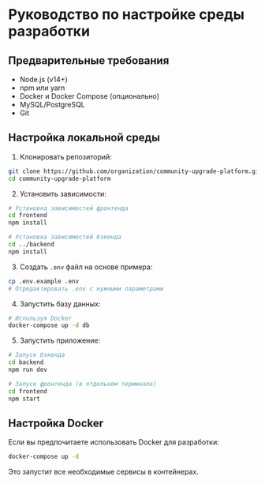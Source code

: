 # Руководство по настройке среды разработки

## Предварительные требования

- Node.js (v14+)
- npm или yarn
- Docker и Docker Compose (опционально)
- MySQL/PostgreSQL
- Git

## Настройка локальной среды

1. Клонировать репозиторий:
```bash
git clone https://github.com/organization/community-upgrade-platform.git
cd community-upgrade-platform
```

2. Установить зависимости:
```bash
# Установка зависимостей фронтенда
cd frontend
npm install

# Установка зависимостей бэкенда
cd ../backend
npm install
```

3. Создать `.env` файл на основе примера:
```bash
cp .env.example .env
# Отредактировать .env с нужными параметрами
```

4. Запустить базу данных:
```bash
# Используя Docker
docker-compose up -d db
```

5. Запустить приложение:
```bash
# Запуск бэкенда
cd backend
npm run dev

# Запуск фронтенда (в отдельном терминале)
cd frontend
npm start
```

## Настройка Docker

Если вы предпочитаете использовать Docker для разработки:

```bash
docker-compose up -d
```

Это запустит все необходимые сервисы в контейнерах.

